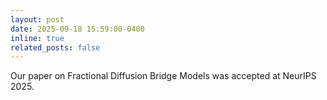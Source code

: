```yaml
---
layout: post
date: 2025-09-18 15:59:00-0400
inline: true
related_posts: false
---
```


Our paper on Fractional Diffusion Bridge Models was accepted at NeurIPS 2025.
